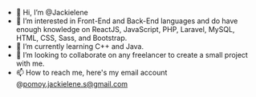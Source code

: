 - 👋 Hi, I’m @Jackielene
- 👀 I’m interested in Front-End and Back-End languages and do have enough knowledge on ReactJS, JavaScript, PHP, Laravel, MySQL, HTML, CSS, Sass, and Bootstrap.
- 🌱 I’m currently learning C++ and Java.
- 💞️ I’m looking to collaborate on any freelancer to create a small project with me.
- 📫 How to reach me, here's my email account @pomoy.jackielene.s@gmail.com

<!---
Jackielene/Jackielene is a ✨ special ✨ repository because its `README.md` (this file) appears on your GitHub profile.
You can click the Preview link to take a look at your changes.
--->

